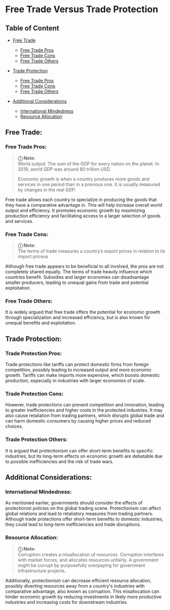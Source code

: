 # Free Trade Versus Trade Protection

## Table of Content

- [Free Trade](./#freetrade)

  - [Free Trade Pros](./#freetradepros)
  - [Free Trade Cons](./#freetradecons)
  - [Free Trade Others](./#freetradeothers)

- [Trade Protection](./#tradeprotection)

  - [Free Trade Pros](./#tradeprotectionpros)
  - [Free Trade Cons](./#tradeprotectioncons)
  - [Free Trade Others](./#tradeprotectionothers)

- [Additional Considerations](./#additionalconsiderations)

  - [International Mindedness](./#internationalmindedness)
  - [Resource Allocation](./#resourceallocation)

## Free Trade:

### Free Trade Pros:

> **&#9432; Note:**  
> World output: The sum of the GDP for every nation on the planet. In 2019, world GDP was around 80 trillion USD.
>
> Economic growth is when a country produces more goods and services in one period than in a previous one. It is usually measured by changes in the real GDP.

Free trade allows each country to specialize in producing the goods that they have a comparative advantage in. This will help increase overall world output and efficiency. It promotes economic growth by maximizing production efficiency and facilitating access to a larger selection of goods and services.

### Free Trade Cons:

> **&#9432; Note:**  
> The terms of trade measures a country’s export prices in relation to its import pricess

Although free trade appears to be beneficial to all involved, the pros are not completely shared equally. The terms of trade heavily influence which countries benefit. Subsidies and larger economies can disadvantage smaller producers, leading to unequal gains from trade and potential exploitation.

### Free Trade Others:

It is widely argued that free trade offers the potential for economic growth through specialization and increased efficiency, but is also known for unequal benefits and exploitation.

## Trade Protection:

### Trade Protection Pros:

Trade protections like tariffs can protect domestic firms from foreign competition, possibly leading to increased output and more economic growth. Tariffs can make imports more expensive, which boosts domestic production, especially in industries with larger economies of scale.

### Trade Protection Cons:

However, trade protections can prevent competition and innovation, leading to greater inefficiencies and higher costs in the protected industries. It may also cause retaliation from trading partners, which disrupts global trade and can harm domestic consumers by causing higher prices and reduced choices.

### Trade Protection Others:

It is argued that protectionism can offer short-term benefits to specific industries, but its long-term effects on economic growth are debatable due to possible inefficiencies and the risk of trade wars.

## Additional Considerations:

### International Mindedness:

As mentioned earlier, governments should consider the effects of protectionist policies on the global trading scene. Protectionism can affect global relations and lead to retaliatory measures from trading partners. Although trade protections offer short-term benefits to domestic industries, they could lead to long-term inefficiencies and trade disruptions.

### Resource Allocation:

> **&#9432; Note:**  
> Corruption creates a misallocation of resources. Corruption interferes with market forces, and allocates resources unfairly. A government might be corrupt by purposefully overpaying for government infrastructure projects.

Additionally, protectionism can decrease efficient resource allocation, possibly diverting resources away from a country's industries with comparative advantage, also known as corruption. This misallocation can hinder economic growth by reducing investments in likely more productive industries and increasing costs for downstream industries.
